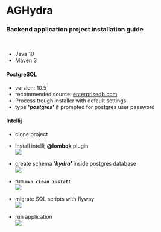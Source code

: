 # AGHydra
### Backend application project installation guide
<br>

* Java 10
* Maven 3

#### PostgreSQL 
 * version: 10.5
 * recommended source: [enterprisedb.com](https://www.enterprisedb.com/downloads/postgres-postgresql-downloads)
 * Process trough installer with default settings
 * type **'_postgres_'** if prompted for postgres user password
 
#### Intellij
 * clone project
 
 
 * install intellij **@lombok** plugin<br>
 ![](https://user-images.githubusercontent.com/23015353/48921646-6f584000-eea1-11e8-8645-6b695aa4f300.png)
 
 
 * create schema _**'hydra'**_ inside postgres database<br>
 ![](https://user-images.githubusercontent.com/23015353/48921762-3cfb1280-eea2-11e8-8ad8-4596adfef8ae.png)
 
 
 * run **_`mvn clean install`_**<br>
 ![](https://user-images.githubusercontent.com/23015353/48921818-aed35c00-eea2-11e8-98bc-382936fae91b.png)
 
 
 * migrate SQL scripts with flyway<br>
 ![](https://user-images.githubusercontent.com/23015353/48921945-8435d300-eea3-11e8-962e-c145082fd7eb.png)
 
 
 * run application<br>
 ![](https://user-images.githubusercontent.com/23015353/48922087-7b91cc80-eea4-11e8-97bb-f215984309c4.png)
 
 
 
 
 